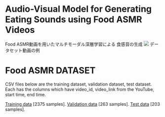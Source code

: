 # Audio-Visual Model for Generating Eating Sounds using Food ASMR Videos
Food ASMR動画を用いたマルチモーダル深層学習による 食感音の生成
[![](https://img.youtube.com/vi/Na5vejwaJQA/0.jpg)](https://www.youtube.com/watch?v=Na5vejwaJQA)
データセット動画の例

# Food ASMR DATASET
CSV files below are the training dataset, validation dataset, test dataset. Each has the columns which have video_id, video_link from the YouTube, start time, end time.

[Training data](https://github.com/KodaiUchiyama/Food-ASMR-Dataset/blob/master/AVdataset_train.csv) [2375 samples].
[Validation data](https://github.com/KodaiUchiyama/Food-ASMR-Dataset/blob/master/AVdataset_val.csv) [263 samples].
[Test data](https://github.com/KodaiUchiyama/Food-ASMR-Dataset/blob/master/AVdataset_test.csv) [203 samples].
